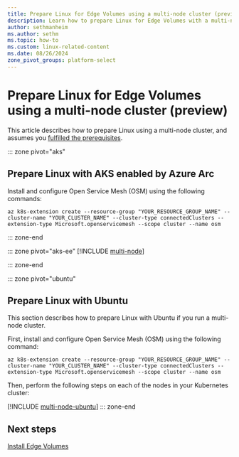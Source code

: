 ```yaml
---
title: Prepare Linux for Edge Volumes using a multi-node cluster (preview)
description: Learn how to prepare Linux for Edge Volumes with a multi-node cluster using AKS enabled by Azure Arc, Edge Essentials, or Ubuntu.
author: sethmanheim
ms.author: sethm
ms.topic: how-to
ms.custom: linux-related-content
ms.date: 08/26/2024
zone_pivot_groups: platform-select
---
```


# Prepare Linux for Edge Volumes using a multi-node cluster (preview)

This article describes how to prepare Linux using a multi-node cluster, and assumes you [fulfilled the prerequisites](prepare-linux.md#prerequisites).

::: zone pivot="aks"
## Prepare Linux with AKS enabled by Azure Arc

Install and configure Open Service Mesh (OSM) using the following commands:

```azurecli
az k8s-extension create --resource-group "YOUR_RESOURCE_GROUP_NAME" --cluster-name "YOUR_CLUSTER_NAME" --cluster-type connectedClusters --extension-type Microsoft.openservicemesh --scope cluster --name osm
```

::: zone-end

::: zone pivot="aks-ee"
[!INCLUDE [multi-node](includes/multi-node-edge-essentials.md)]

::: zone-end

::: zone pivot="ubuntu"
## Prepare Linux with Ubuntu

This section describes how to prepare Linux with Ubuntu if you run a multi-node cluster.

First, install and configure Open Service Mesh (OSM) using the following command:

```azurecli
az k8s-extension create --resource-group "YOUR_RESOURCE_GROUP_NAME" --cluster-name "YOUR_CLUSTER_NAME" --cluster-type connectedClusters --extension-type Microsoft.openservicemesh --scope cluster --name osm
```

Then, perform the following steps on each of the nodes in your Kubernetes cluster:

[!INCLUDE [multi-node-ubuntu](includes/multi-node-ubuntu.md)]
::: zone-end

## Next steps

[Install Edge Volumes](install-edge-volumes.md)
